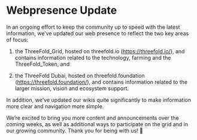 # Webpresence Update

In an ongoing effort to keep the community up to speed with the latest information, we’ve updated our web presence to reflect the two key areas of focus:

1. the ThreeFold_Grid, hosted on threefold.io (https://threefold.io/), and contains information related to the technology, farming and the ThreeFold_Token, and

2. the ThreeFold Dubai, hosted on threefold.foundation (https://threefold.foundation/), and contains information related to the larger mission, vision and ecosystem support.

In addition, we've updated our wikis quite significantly to make information more clear and navigation more simple.

We’re excited to bring you more content and announcements over the coming weeks, as well as additional ways to participate on the grid and in our growing community. Thank you for being with us! 🙏
